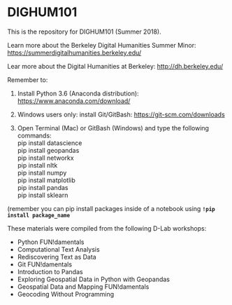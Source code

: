 # DIGHUM101

This is the repository for DIGHUM101 (Summer 2018).  

Learn more about the Berkeley Digital Humanities Summer Minor: https://summerdigitalhumanities.berkeley.edu/  

Lear more about the Digital Humanities at Berkeley: http://dh.berkeley.edu/  

Remember to:

1) Install Python 3.6 (Anaconda distribution): https://www.anaconda.com/download/

2) Windows users only: install Git/GitBash: https://git-scm.com/downloads

3) Open Terminal (Mac) or GitBash (Windows) and type the following commands:  
pip install datascience  
pip install geopandas  
pip install networkx  
pip install nltk  
pip install numpy  
pip install matplotlib  
pip install pandas  
pip install sklearn  

(remember you can pip install packages inside of a notebook using **`!pip install package_name`**  

These materials were compiled from the following D-Lab workshops:
- Python FUN!damentals  
- Computational Text Analysis  
- Rediscovering Text as Data  
- Git FUN!damentals  
- Introduction to Pandas  
- Exploring Geospatial Data in Python with Geopandas  
- Geospatial Data and Mapping FUN!damentals  
- Geocoding Without Programming  
